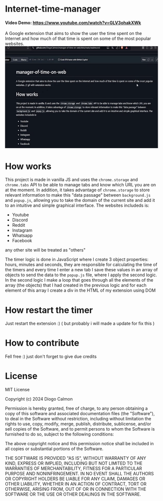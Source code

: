 # Internet-time-manager
#### Video Demo: https://www.youtube.com/watch?v=GLV3ohakXWk
A Google extension that aims to show the user the time spent on the Internet and how much of that time is spent on some of the most popular websites.
![Gif of extension](assets/Againafter-ezgif.com-resize.gif)

# How works
This project is made in vanilla JS and uses the ```chrome.storage``` and ``chrome.tabs`` API to be able to manage tabs and know which URL you are on at the moment. In addition, it takes advantage of ``chrome.storage`` to store relevant information to make this "data passage" between ``background.js`` and ``popup.js``, allowing you to take the domain of the current site and add it to an intuitive and simple graphical interface.
The websites includeds is:
- Youtube
- Discord
- Reddit
- Instagram
- Whatsapp
- Facebook
 
any other site will be treated as "others"

The timer logic is done in JavaScript where I create 3 object properties: hours, minutes and seconds, they are responsible for calculating the time of the timers and every time I enter a new tab I save these values ​​in an array of objects to send the data to the ```popup.js``` file, where I apply the second logic.
In the second logic I make a loop that goes through all the elements of the array (the objects) that I had created in the previous logic and for each element of this array I create a div in the HTML of my extension using DOM

# How restart the timer
Just restart the extension :) ( but probably i will made a update for fix this )

# How to contribute
Fell free :)
just don't forget to give due credits

# License

MIT License

Copyright (c) 2024 Diogo Calmon

Permission is hereby granted, free of charge, to any person obtaining a copy
of this software and associated documentation files (the "Software"), to deal
in the Software without restriction, including without limitation the rights
to use, copy, modify, merge, publish, distribute, sublicense, and/or sell
copies of the Software, and to permit persons to whom the Software is
furnished to do so, subject to the following conditions:

The above copyright notice and this permission notice shall be included in all
copies or substantial portions of the Software.

THE SOFTWARE IS PROVIDED "AS IS", WITHOUT WARRANTY OF ANY KIND, EXPRESS OR
IMPLIED, INCLUDING BUT NOT LIMITED TO THE WARRANTIES OF MERCHANTABILITY,
FITNESS FOR A PARTICULAR PURPOSE AND NONINFRINGEMENT. IN NO EVENT SHALL THE
AUTHORS OR COPYRIGHT HOLDERS BE LIABLE FOR ANY CLAIM, DAMAGES OR OTHER
LIABILITY, WHETHER IN AN ACTION OF CONTRACT, TORT OR OTHERWISE, ARISING FROM,
OUT OF OR IN CONNECTION WITH THE SOFTWARE OR THE USE OR OTHER DEALINGS IN THE
SOFTWARE.